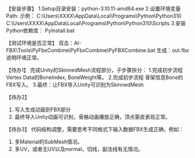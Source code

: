 【安装步骤】
1.Setup目录安装：python-3.10.11-amd64.exe
2.设置环境变量Path: 
  示例：
  C:\Users\XXXX\AppData\Local\Programs\Python\Python310
  C:\Users\XXXX\AppData\Local\Programs\Python\Python310\Scripts
3.安装Python依赖库：
  PyInstall.bat

【测试环境是否正常】
双击：AI-FBX\Tools\PyFbxCombine\PyFbxCombine\PyFBXCombine.bat
生成：out.fbx 说明环境正常。

【待办1】
完成Unity的SkinnedMesh流程部分，子步骤拆分：
1.完成初步流程 Vertex Data的BoneIndex, BoneWeight等。
2.完成初步流程 骨架信息Bone的FBX写入。
3.最终：让FBX导入Unity可识别为SkinnedMesh

【待办2】
1. 写入生成动画到FBX部分
2. 最终导入Unity动画可识别，骨骼动画播放正确，顶点蒙皮表现正常。

【待办3】
代码结构调整，需要思考不同格式下输入数据FBX生成正确，例如：
1. 多Material的SubMesh情况。
2. 多UV，或者无UV以及normal，切线，副法线有无情况。

